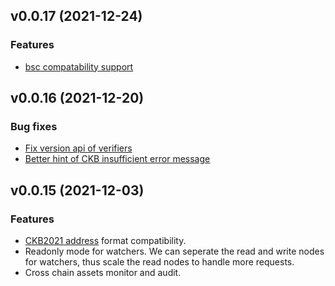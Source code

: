 ## v0.0.17 (2021-12-24)

### Features

- [bsc compatability support](https://github.com/nervosnetwork/force-bridge/pull/269)

## v0.0.16 (2021-12-20)

### Bug fixes

- [Fix version api of verifiers](https://github.com/nervosnetwork/force-bridge/pull/260)
- [Better hint of CKB insufficient error message](https://github.com/nervosnetwork/force-bridge/pull/262)

## v0.0.15 (2021-12-03)

### Features

- [CKB2021 address](https://github.com/nervosnetwork/rfcs/pull/239) format compatibility.
- Readonly mode for watchers. We can seperate the read and write nodes for watchers, thus scale the read nodes to
  handle more requests.
- Cross chain assets monitor and audit.